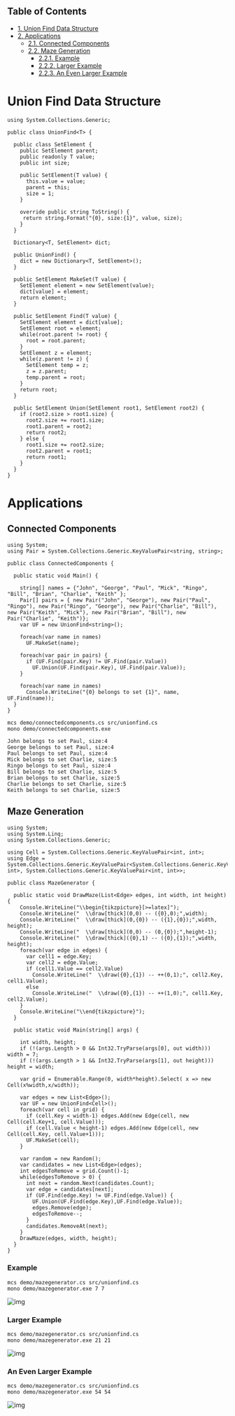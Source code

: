 <div id="table-of-contents">
<h2>Table of Contents</h2>
<div id="text-table-of-contents">
<ul>
<li><a href="#orgheadline1">1. Union Find Data Structure</a></li>
<li><a href="#orgheadline7">2. Applications</a>
<ul>
<li><a href="#orgheadline2">2.1. Connected Components</a></li>
<li><a href="#orgheadline6">2.2. Maze Generation</a>
<ul>
<li><a href="#orgheadline3">2.2.1. Example</a></li>
<li><a href="#orgheadline4">2.2.2. Larger Example</a></li>
<li><a href="#orgheadline5">2.2.3. An Even Larger Example</a></li>
</ul>
</li>
</ul>
</li>
</ul>
</div>
</div>


# Union Find Data Structure<a id="orgheadline1"></a>

    using System.Collections.Generic;
    
    public class UnionFind<T> {
    
      public class SetElement {
        public SetElement parent;
        public readonly T value;
        public int size; 
    
        public SetElement(T value) {
          this.value = value;
          parent = this; 
          size = 1; 
        }
    
        override public string ToString() {
         return string.Format("{0}, size:{1}", value, size);
        }
      }
    
      Dictionary<T, SetElement> dict;
    
      public UnionFind() {
        dict = new Dictionary<T, SetElement>(); 
      }
    
      public SetElement MakeSet(T value) {
        SetElement element = new SetElement(value); 
        dict[value] = element;
        return element;
      }
    
      public SetElement Find(T value) {
        SetElement element = dict[value];
        SetElement root = element; 
        while(root.parent != root) {
          root = root.parent; 
        }
        SetElement z = element; 
        while(z.parent != z) {
          SetElement temp = z; 
          z = z.parent;
          temp.parent = root;
        }
        return root; 
      }
    
      public SetElement Union(SetElement root1, SetElement root2) {
        if (root2.size > root1.size) {
          root2.size += root1.size;
          root1.parent = root2;
          return root2;
        } else {
          root1.size += root2.size;
          root2.parent = root1;
          return root1;
        }
      }
    }

# Applications<a id="orgheadline7"></a>

## Connected Components<a id="orgheadline2"></a>

    using System; 
    using Pair = System.Collections.Generic.KeyValuePair<string, string>;
    
    public class ConnectedComponents {
    
      public static void Main() {
    
        string[] names = {"John", "George", "Paul", "Mick", "Ringo", "Bill", "Brian", "Charlie", "Keith" };
        Pair[] pairs = { new Pair("John", "George"), new Pair("Paul", "Ringo"), new Pair("Ringo", "George"), new Pair("Charlie", "Bill"), new Pair("Keith", "Mick"), new Pair("Brian", "Bill"), new Pair("Charlie", "Keith")}; 
        var UF = new UnionFind<string>(); 
    
        foreach(var name in names) 
          UF.MakeSet(name);
    
        foreach(var pair in pairs) {
          if (UF.Find(pair.Key) != UF.Find(pair.Value))
            UF.Union(UF.Find(pair.Key), UF.Find(pair.Value));
        }
    
        foreach(var name in names) 
          Console.WriteLine("{0} belongs to set {1}", name, UF.Find(name)); 
      }
    }

    mcs demo/connectedcomponents.cs src/unionfind.cs
    mono demo/connectedcomponents.exe

    John belongs to set Paul, size:4
    George belongs to set Paul, size:4
    Paul belongs to set Paul, size:4
    Mick belongs to set Charlie, size:5
    Ringo belongs to set Paul, size:4
    Bill belongs to set Charlie, size:5
    Brian belongs to set Charlie, size:5
    Charlie belongs to set Charlie, size:5
    Keith belongs to set Charlie, size:5

## Maze Generation<a id="orgheadline6"></a>

    using System; 
    using System.Linq; 
    using System.Collections.Generic; 
    
    using Cell = System.Collections.Generic.KeyValuePair<int, int>;
    using Edge = System.Collections.Generic.KeyValuePair<System.Collections.Generic.KeyValuePair<int, int>, System.Collections.Generic.KeyValuePair<int, int>>;
    
    public class MazeGenerator {
    
      public static void DrawMaze(List<Edge> edges, int width, int height) {
        Console.WriteLine("\\begin{tikzpicture}[>=latex]");
        Console.WriteLine("  \\draw[thick](0,0) -- ({0},0);",width); 
        Console.WriteLine("  \\draw[thick](0,{0}) -- ({1},{0});",width, height); 
        Console.WriteLine("  \\draw[thick](0,0) -- (0,{0});",height-1);     
        Console.WriteLine("  \\draw[thick]({0},1) -- ({0},{1});",width, height); 
        foreach(var edge in edges) {
          var cell1 = edge.Key;
          var cell2 = edge.Value;
          if (cell1.Value == cell2.Value)
            Console.WriteLine("  \\draw({0},{1}) -- ++(0,1);", cell2.Key, cell1.Value);
          else 
            Console.WriteLine("  \\draw({0},{1}) -- ++(1,0);", cell1.Key, cell2.Value);
        }
        Console.WriteLine("\\end{tikzpicture}");
      }
    
      public static void Main(string[] args) {
    
        int width, height;
        if (!(args.Length > 0 && Int32.TryParse(args[0], out width))) width = 7;
        if (!(args.Length > 1 && Int32.TryParse(args[1], out height))) height = width;
    
        var grid = Enumerable.Range(0, width*height).Select( x => new Cell(x%width,x/width));
    
        var edges = new List<Edge>();
        var UF = new UnionFind<Cell>(); 
        foreach(var cell in grid) {
          if (cell.Key < width-1) edges.Add(new Edge(cell, new Cell(cell.Key+1, cell.Value)));
          if (cell.Value < height-1) edges.Add(new Edge(cell, new Cell(cell.Key, cell.Value+1)));
          UF.MakeSet(cell);
        }
    
        var random = new Random();
        var candidates = new List<Edge>(edges);
        int edgesToRemove = grid.Count()-1;
        while(edgesToRemove > 0) {
          int next = random.Next(candidates.Count);
          var edge = candidates[next];
          if (UF.Find(edge.Key) != UF.Find(edge.Value)) {
            UF.Union(UF.Find(edge.Key),UF.Find(edge.Value));
            edges.Remove(edge);
            edgesToRemove--;
          }
          candidates.RemoveAt(next); 
        }
        DrawMaze(edges, width, height); 
      }
    }

### Example<a id="orgheadline3"></a>

    mcs demo/mazegenerator.cs src/unionfind.cs
    mono demo/mazegenerator.exe 7 7

![img](images/maze.png)

### Larger Example<a id="orgheadline4"></a>

    mcs demo/mazegenerator.cs src/unionfind.cs
    mono demo/mazegenerator.exe 21 21

![img](images/maze2.png)

### An Even Larger Example<a id="orgheadline5"></a>

    mcs demo/mazegenerator.cs src/unionfind.cs
    mono demo/mazegenerator.exe 54 54

![img](images/maze3.png)